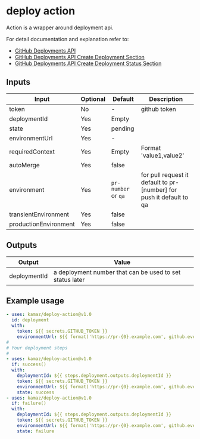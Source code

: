 # deploy action

Action is a wrapper around deployment api.

For detail documentation and explanation refer to:

- [GitHub Deployments API](https://developer.github.com/v3/repos/deployments/)
- [GitHub Deployments API Create Deployment Section](https://developer.github.com/v3/repos/deployments/#create-a-deployment)
- [GitHub Deployments API Create Deployment Status Section](https://developer.github.com/v3/repos/deployments/#create-a-deployment-status)

## Inputs

| Input                 | Optional | Default | Description            |
| --------------------- | -------- | ------- | ---------------------- |
| token                 | No       | -       | github token           |
| deploymentId          | Yes      | Empty   |                        |
| state                 | Yes      | pending |                        |
| environmentUrl        | Yes      | -       |                        |
| requiredContext       | Yes      | Empty   | Format 'value1,value2' |
| autoMerge             | Yes      | false   |                        |
| environment           | Yes      | `pr-number` or `qa`     | for pull request it default to pr-[number] for push it default to qa                      |
| transientEnvironment  | Yes      | false   |                        |
| productionEnvironment | Yes      | false   |                        |

## Outputs

| Output       | Value                                                    |
| ------------ | -------------------------------------------------------- |
| deploymentId | a deployment number that can be used to set status later |

## Example usage

```yaml
- uses: kamaz/deploy-action@v1.0
  id: deployment
  with:
    token: ${{ secrets.GITHUB_TOKEN }}
    environmentUrl: ${{ format('https://pr-{0}.example.com', github.event.number) }}
#   
# Your deployment steps
# 
- uses: kamaz/deploy-action@v1.0
  if: success()
  with:
    deploymentId: ${{ steps.deployment.outputs.deploymentId }}
    token: ${{ secrets.GITHUB_TOKEN }}
    environmentUrl: ${{ format('https://pr-{0}.example.com', github.event.number) }}
    state: success
- uses: kamaz/deploy-action@v1.0
  if: failure()
  with:
    deploymentId: ${{ steps.deployment.outputs.deploymentId }}
    token: ${{ secrets.GITHUB_TOKEN }}
    environmentUrl: ${{ format('https://pr-{0}.example.com', github.event.number) }}
    state: failure
```
